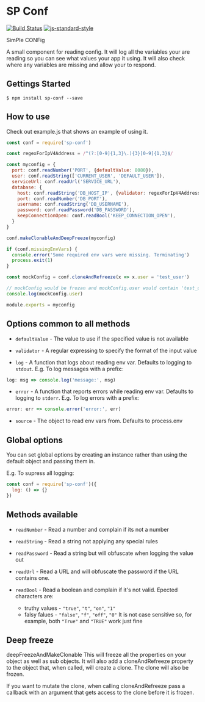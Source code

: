 # SP Conf

[![Build Status](https://travis-ci.org/codeite/sp-conf.svg?branch=master)](https://travis-ci.org/codeite/sp-conf)
[![js-standard-style](https://img.shields.io/badge/code%20style-standard-brightgreen.svg)](http://standardjs.com/)

SimPle CONFig

A small component for reading config.
It will log all the variables your are reading so you can see what values your app it using.
It will also check where any variables are missing and allow your to respond.

## Gettings Started


    $ npm install sp-conf --save


## How to use

Check out example.js that shows an example of using it.
```javascript
const conf = require('sp-conf')

const regexForIpV4Address = /^(?:[0-9]{1,3}\.){3}[0-9]{1,3}$/

const myconfig = {
  port: conf.readNumber('PORT', {defaultValue: 8080}),
  user: conf.readString(['CURRENT_USER', 'DEFAULT_USER']),
  serviceUrl: conf.readUrl('SERVICE_URL'),
  database: {
    host: conf.readString('DB_HOST_IP', {validator: regexForIpV4Address}),
    port: conf.readNumber('DB_PORT'),
    username: conf.readString('DB_USERNAME'),
    password: conf.readPassword('DB_PASSWORD'),
    keepConnectionOpen: conf.readBool('KEEP_CONNECTION_OPEN'),
  }
}

conf.makeClonableAndDeepFreeze(myconfig)

if (conf.missingEnvVars) {
  console.error('Some required env vars were missing. Terminating')
  process.exit(1)
}

const mockConfig = conf.cloneAndRefreeze(x => x.user = 'test_user')

// mockConfig would be frozan and mockConfig.user would contain 'test_user'
console.log(mockConfig.user)

module.exports = myconfig
```

## Options common to all methods

* `defaultValue` - The value to use if the specified value is not available

* `validator` - A regular expressing to specify the format of the input value

* `log` - A function that logs about reading env var. Defaults to logging to `stdout`.
E.g. To log messages with a prefix:
```javascript
log: msg => console.log('message:', msg)
```

* `error` - A function that reports errors while reading env var. Defaults to logging to `stderr`.
E.g. To log errors with a prefix:
```javascript
error: err => console.error('error:', err)
```


* `source` - The object to read env vars from. Defaults to process.env

## Global options

You can set global options by creating an instance rather than using the default
object and passing them in.

E.g. To supress all logging:
```javascript
const conf = require('sp-conf')({
  log: () => {}
})
```

## Methods available

* `readNumber` - Read a number and complain if its not a number

* `readString` - Read a string not applying any special rules

* `readPassword` - Read a string but will obfuscate when logging the value out

* `readUrl` - Read a URL and will obfuscate the password if the URL contains one.

* `readBool` - Read a boolean and complain if it's not valid. Epected characters are:
  * truthy values - `"true"`, `"t"`, `"on"`, `"1"`
  * falsy falues - `"false"`, `"f"`, `"off"`, `"0"`
It is not case sensitive so, for example, both `"True"` and `"TRUE"` work just fine

## Deep freeze

deepFreezeAndMakeClonable
This will freeze all the properties on your object as well as sub objects.
It will also add a cloneAndRefreeze property to the object that, when called, will create a clone. The clone will also be frozen.

If you want to mutate the clone, when calling cloneAndRefreeze pass a callback with an argument that gets access to the clone before it is frozen.
